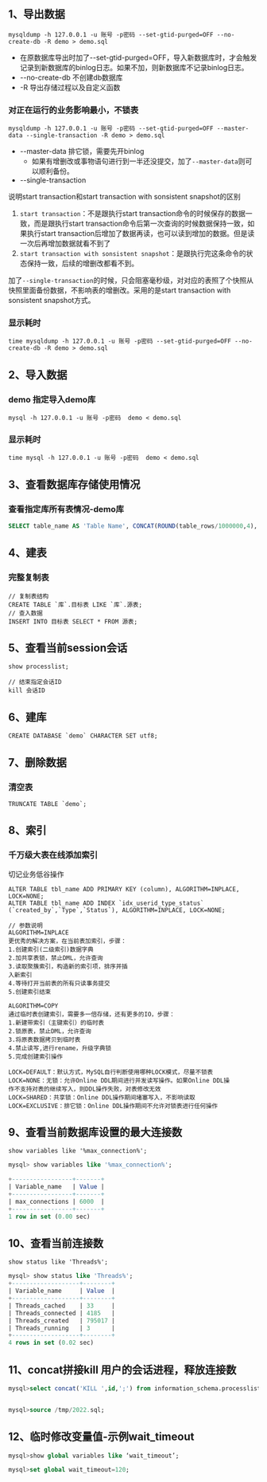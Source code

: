 ## 1、导出数据

```
mysqldump -h 127.0.0.1 -u 账号 -p密码 --set-gtid-purged=OFF --no-create-db -R demo > demo.sql
```

- 在原数据库导出时加了--set-gtid-purged=OFF，导入新数据库时，才会触发记录到新数据库的binlog日志。如果不加，则新数据库不记录binlog日志。
- --no-create-db 不创建db数据库
- -R 导出存储过程以及自定义函数



### 对正在运行的业务影响最小，不锁表

```
mysqldump -h 127.0.0.1 -u 账号 -p密码 --set-gtid-purged=OFF --master-data --single-transaction -R demo > demo.sql
```

- --master-data 排它锁，需要先开binlog
  - 如果有增删改或事物语句进行到一半还没提交，加了`--master-data`则可以顺利备份。
- --single-transaction

说明start transaction和start transaction with sonsistent snapshot的区别

1. `start transaction`：不是跟执行start transaction命令的时候保存的数据一致，而是跟执行start transaction命令后第一次查询的时候数据保持一致，如果执行start transaction后增加了数据再读，也可以读到增加的数据。但是读一次后再增加数据就看不到了
2. `start transaction with sonsistent snapshot`：是跟执行完这条命令的状态保持一致，后续的增删改都看不到。

加了`--single-transaction`的时候，只会阻塞毫秒级，对对应的表照了个快照从快照里面备份数据，不影响表的增删改。采用的是start transaction with sonsistent snapshot方式。



### 显示耗时

```
time mysqldump -h 127.0.0.1 -u 账号 -p密码 --set-gtid-purged=OFF --no-create-db -R demo > demo.sql
```



## 2、导入数据

### demo 指定导入demo库

```
mysql -h 127.0.0.1 -u 账号 -p密码  demo < demo.sql
```

### 显示耗时

```
time mysql -h 127.0.0.1 -u 账号 -p密码  demo < demo.sql
```



## 3、查看数据库存储使用情况

### 查看指定库所有表情况-demo库

```sql
SELECT table_name AS 'Table Name', CONCAT(ROUND(table_rows/1000000,4),'M') AS 'Number of Rows', CONCAT(ROUND(data_length/(1024*1024*1024),4),'G') AS 'Data Size', CONCAT(ROUND(index_length/(1024*1024*1024),4),'G') AS 'Index Size', CONCAT(ROUND((data_length+index_length)/(1024*1024*1024),4),'G') AS'Total'FROM information_schema.TABLES WHERE table_schema LIKE 'demo';
```



## 4、建表

### 完整复制表

```
// 复制表结构
CREATE TABLE `库`.目标表 LIKE `库`.源表;
// 查入数据
INSERT INTO 目标表 SELECT * FROM 源表;
```



## 5、查看当前session会话

```
show processlist;

// 结束指定会话ID
kill 会话ID
```



## 6、建库

```
CREATE DATABASE `demo` CHARACTER SET utf8;
```



## 7、删除数据

### 清空表

```
TRUNCATE TABLE `demo`;
```



## 8、索引

### 千万级大表在线添加索引

切记业务低谷操作

```
ALTER TABLE tbl_name ADD PRIMARY KEY (column), ALGORITHM=INPLACE, LOCK=NONE;
ALTER TABLE tbl_name ADD INDEX `idx_userid_type_status` (`created_by`,`Type`,`Status`), ALGORITHM=INPLACE, LOCK=NONE;

// 参数说明
ALGORITHM=INPLACE
更优秀的解决方案，在当前表加索引，步骤：
1.创建索引(二级索引)数据字典
2.加共享表锁，禁止DML，允许查询
3.读取聚簇索引，构造新的索引项，排序并插
入新索引
4.等待打开当前表的所有只读事务提交
5.创建索引结束

ALGORITHM=COPY
通过临时表创建索引，需要多一倍存储，还有更多的IO，步骤：
1.新建带索引（主键索引）的临时表
2.锁原表，禁止DML，允许查询
3.将原表数据拷贝到临时表
4.禁止读写,进行rename，升级字典锁
5.完成创建索引操作

LOCK=DEFAULT：默认方式，MySQL自行判断使用哪种LOCK模式，尽量不锁表
LOCK=NONE：无锁：允许Online DDL期间进行并发读写操作。如果Online DDL操
作不支持对表的继续写入，则DDL操作失败，对表修改无效
LOCK=SHARED：共享锁：Online DDL操作期间堵塞写入，不影响读取
LOCK=EXCLUSIVE：排它锁：Online DDL操作期间不允许对锁表进行任何操作
```

## 9、查看当前数据库设置的最大连接数

`show variables like '%max_connection%';`

```sql
mysql> show variables like '%max_connection%';

+-----------------+-------+
| Variable_name   | Value |
+-----------------+-------+
| max_connections | 6000  |
+-----------------+-------+
1 row in set (0.00 sec)

```

## 10、查看当前连接数

`show status like 'Threads%';`

```sql
mysql> show status like 'Threads%';
+-------------------+--------+
| Variable_name     | Value  |
+-------------------+--------+
| Threads_cached    | 33     |
| Threads_connected | 4185   |
| Threads_created   | 795017 |
| Threads_running   | 3      |
+-------------------+--------+
4 rows in set (0.02 sec)

```

## 11、concat拼接kill 用户的会话进程，释放连接数

```sql
mysql>select concat('KILL ',id,';') from information_schema.processlist where user='root' into outfile '/tmp/2022.sql';


mysql>source /tmp/2022.sql;
```

## 12、临时修改变量值-示例wait_timeout

```sql
mysql>show global variables like ‘wait_timeout’;

mysql>set global wait_timeout=120;
```

